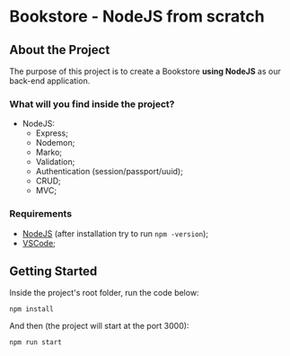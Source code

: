 # Bookstore - NodeJS from scratch


## About the Project

The purpose of this project is to create a Bookstore **using NodeJS** as our back-end application. 

### What will you find inside the project?

* NodeJS:
  * Express;
  * Nodemon;
  * Marko;
  * Validation;
  * Authentication (session/passport/uuid);
  * CRUD;
  * MVC;

### Requirements

* [NodeJS](https://nodejs.org/en/download/) (after installation try to run `npm -version`);
* [VSCode](https://code.visualstudio.com/);

## Getting Started

Inside the project's root folder, run the code below:

```
npm install
```

And then (the project will start at the port 3000):

```
npm run start
```

